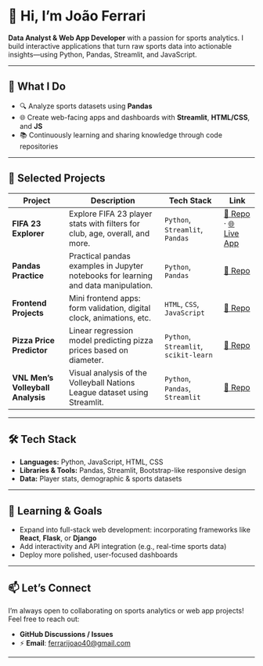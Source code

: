 # 👋 Hi, I’m João Ferrari

**Data Analyst & Web App Developer** with a passion for sports analytics. I build interactive applications that turn raw sports data into actionable insights—using Python, Pandas, Streamlit, and JavaScript.

---

## 🚀 What I Do

- 🔍 Analyze sports datasets using **Pandas**  
- 🌐 Create web-facing apps and dashboards with **Streamlit**, **HTML/CSS**, and **JS**  
- 📚 Continuously learning and sharing knowledge through code repositories

---
## 📂 Selected Projects

| Project | Description | Tech Stack | Link |
|--------|-------------|------------|------|
| **FIFA 23 Explorer** | Explore FIFA 23 player stats with filters for club, age, overall, and more. | `Python`, `Streamlit`, `Pandas` | [🔗 Repo](https://github.com/joaoeferrari/streamlit_fifa_deploy) · [🌐 Live App](https://fifadeploy.streamlit.app) |
| **Pandas Practice** | Practical pandas examples in Jupyter notebooks for learning and data manipulation. | `Python`, `Pandas` | [🔗 Repo](https://github.com/joaoeferrari/Pandas_practice) |
| **Frontend Projects** | Mini frontend apps: form validation, digital clock, animations, etc. | `HTML`, `CSS`, `JavaScript` | [🔗 Repo](https://github.com/joaoeferrari/frontend_projects) |
| **Pizza Price Predictor** | Linear regression model predicting pizza prices based on diameter. | `Python`, `Streamlit`, `scikit-learn` | [🔗 Repo](https://github.com/joaoeferrari/streamlit_pizza_model) |
| **VNL Men’s Volleyball Analysis** | Visual analysis of the Volleyball Nations League dataset using Streamlit. | `Python`, `Pandas`, `Streamlit` | [🔗 Repo](https://github.com/joaoeferrari/volleyball_stats_vnl) |

---

## 🛠 Tech Stack

- **Languages:** Python, JavaScript, HTML, CSS  
- **Libraries & Tools:** Pandas, Streamlit, Bootstrap-like responsive design  
- **Data:** Player stats, demographic & sports datasets

---

## 🌱 Learning & Goals

- Expand into full-stack web development: incorporating frameworks like **React**, **Flask**, or **Django**  
- Add interactivity and API integration (e.g., real-time sports data)  
- Deploy more polished, user-focused dashboards

---

## 📫 Let’s Connect

I’m always open to collaborating on sports analytics or web app projects!  
Feel free to reach out:

- **GitHub Discussions / Issues**  
- ⚡ **Email**: ferrarijoao40@gmail.com

---



